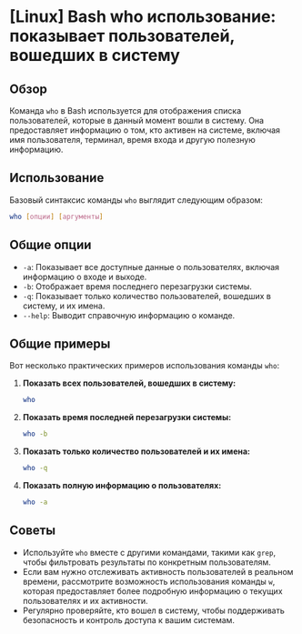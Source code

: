 # [Linux] Bash who использование: показывает пользователей, вошедших в систему

## Обзор
Команда `who` в Bash используется для отображения списка пользователей, которые в данный момент вошли в систему. Она предоставляет информацию о том, кто активен на системе, включая имя пользователя, терминал, время входа и другую полезную информацию.

## Использование
Базовый синтаксис команды `who` выглядит следующим образом:

```bash
who [опции] [аргументы]
```

## Общие опции
- `-a`: Показывает все доступные данные о пользователях, включая информацию о входе и выходе.
- `-b`: Отображает время последнего перезагрузки системы.
- `-q`: Показывает только количество пользователей, вошедших в систему, и их имена.
- `--help`: Выводит справочную информацию о команде.

## Общие примеры
Вот несколько практических примеров использования команды `who`:

1. **Показать всех пользователей, вошедших в систему:**
   ```bash
   who
   ```

2. **Показать время последней перезагрузки системы:**
   ```bash
   who -b
   ```

3. **Показать только количество пользователей и их имена:**
   ```bash
   who -q
   ```

4. **Показать полную информацию о пользователях:**
   ```bash
   who -a
   ```

## Советы
- Используйте `who` вместе с другими командами, такими как `grep`, чтобы фильтровать результаты по конкретным пользователям.
- Если вам нужно отслеживать активность пользователей в реальном времени, рассмотрите возможность использования команды `w`, которая предоставляет более подробную информацию о текущих пользователях и их активности.
- Регулярно проверяйте, кто вошел в систему, чтобы поддерживать безопасность и контроль доступа к вашим системам.